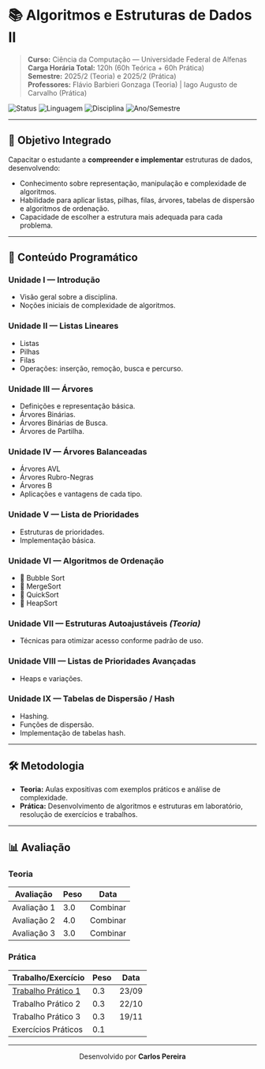 # 📚 Algoritmos e Estruturas de Dados II

> **Curso:** Ciência da Computação — Universidade Federal de Alfenas  
> **Carga Horária Total:** 120h (60h Teórica + 60h Prática)  
> **Semestre:** 2025/2 (Teoria) e 2025/2 (Prática)  
> **Professores:** Flávio Barbieri Gonzaga (Teoria) | Iago Augusto de Carvalho (Prática)

![Status](https://img.shields.io/badge/status-em%20desenvolvimento-yellow)
![Linguagem](https://img.shields.io/badge/Linguagem-C/C++-blue)
![Disciplina](https://img.shields.io/badge/Disciplina-AEDs%20II%20-orange)
![Ano/Semestre](https://img.shields.io/badge/2025-2%C2%BA%20semestre-brightgreen)

---

## 🎯 Objetivo Integrado
Capacitar o estudante a **compreender e implementar** estruturas de dados, desenvolvendo:
- Conhecimento sobre representação, manipulação e complexidade de algoritmos.
- Habilidade para aplicar listas, pilhas, filas, árvores, tabelas de dispersão e algoritmos de ordenação.
- Capacidade de escolher a estrutura mais adequada para cada problema.

---

## 📌 Conteúdo Programático

### **Unidade I — Introdução**
- Visão geral sobre a disciplina.
- Noções iniciais de complexidade de algoritmos.

### **Unidade II — Listas Lineares**
- Listas
- Pilhas
- Filas  
- Operações: inserção, remoção, busca e percurso.

### **Unidade III — Árvores**
- Definições e representação básica.
- Árvores Binárias.
- Árvores Binárias de Busca.
- Árvores de Partilha.

### **Unidade IV — Árvores Balanceadas**
- Árvores AVL
- Árvores Rubro-Negras
- Árvores B  
- Aplicações e vantagens de cada tipo.

### **Unidade V — Lista de Prioridades**
- Estruturas de prioridades.
- Implementação básica.

### **Unidade VI — Algoritmos de Ordenação**
- 🔹 Bubble Sort  
- 🔹 MergeSort  
- 🔹 QuickSort  
- 🔹 HeapSort  

### **Unidade VII — Estruturas Autoajustáveis** *(Teoria)*
- Técnicas para otimizar acesso conforme padrão de uso.

### **Unidade VIII — Listas de Prioridades Avançadas**
- Heaps e variações.

### **Unidade IX — Tabelas de Dispersão / Hash**
- Hashing.
- Funções de dispersão.
- Implementação de tabelas hash.

---

## 🛠 Metodologia
- **Teoria:** Aulas expositivas com exemplos práticos e análise de complexidade.  
- **Prática:** Desenvolvimento de algoritmos e estruturas em laboratório, resolução de exercícios e trabalhos.

---

## 📊 Avaliação

### **Teoria**
| Avaliação | Peso | Data |
|-----------|------| ---- |
| Avaliação 1 | 3.0 | Combinar |
| Avaliação 2 | 4.0 | Combinar |
| Avaliação 3 | 3.0 | Combinar |

### **Prática**
| Trabalho/Exercício | Peso | Data |
|--------------------|------| ---- |
| [Trabalho Prático 1](https://github.com/pereira-devcarlos/palindromo) | 0.3 | 23/09 |
| Trabalho Prático 2 | 0.3 | 22/10 |
| Trabalho Prático 3 | 0.3 | 19/11 |
| Exercícios Práticos | 0.1 |  |

---
<div align="center">
  <p></p>
  <p>Desenvolvido por <strong>Carlos Pereira</strong></p>
</div>
